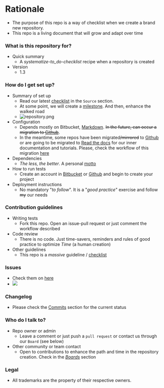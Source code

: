 # Rationale #

* The purpose of this repo is a way of checklist when we create a brand new repository.
* This repo is a living document that will grow and adapt over time

### What is this repository for? ###

+ Quick summary
    * A _systematize-to_do-checklist_ recipe when a repository is created
+ Version
    * 1.3


### How do I get set up? ###

+ Summary of set up
    - Read our latest [checklist](https://bitbucket.org/imhicihu/good-practices-on-repository-creation/src/master/Checklist.md) in the `Source` section. 
    - At some point, we will create a [milestone](https://bitbucket.org/site/master/issues/11528/make-milestones-and-versions-more). And then, enhance the walked road
    - ![repository.png](https://bitbucket.org/repo/ekyaeEE/images/1675859675-repository.png)
+ Configuration
    - Depends mostly on Bitbucket, [Markdown](https://en.wikipedia.org/wiki/Markdown). ~~In the future, can occur a migration to [Github](https://github.com/)~~. 
    - In the meantime, some repos have been migrated~~/mirrored~~ to [Github](https://github.com/imhicihu) or are going to be migrated to [Read the docs](https://readthedocs.org/) for our inner documentation and tutorials. Please, check the workflow of this migration [here](https://bitbucket.org/imhicihu/documentation-migration-to-read-the-docs-experimental)
+ Dependencies
    - _The less, the better_. A personal [motto](http://dictionary.cambridge.org/es/diccionario/ingles/motto)
+ How to run tests
    - Create an account in [Bitbucket](https://bitbucket.org/) or [Github](https://github.com/) and begin to create your project
+ Deployment instructions
    - No mandatory "_to follow_". It is a "_good practice_" exercise and follow ~~my~~ our needs

### Contribution guidelines ###

* Writing tests
     - Fork this repo. Open an issue-pull request or just comment the workflow described
* Code review
     - There is no code. Just time-savers, reminders and rules of good practice to optimize _Time_ (a human creation)
* Other guidelines
     - This repo is a _massive_ guideline / [checklist](https://bitbucket.org/imhicihu/good-practices-on-repository-creation/src/master/Checklist.md)

### Issues ###

* Check them on [here](https://bitbucket.org/imhicihu/good-practices-on-repository-creation/issues)
* [![](https://img.shields.io/bitbucket/issues-raw/atlassian/python-bitbucket.svg?style=flat-square)]()

### Changelog ###

* Please check the [Commits](https://bitbucket.org/imhicihu/good-practices-on-repository-creation/commits/) section for the current status

### Who do I talk to? ###

* Repo owner or admin
     - Leave a comment or just push a `pull request` or contact us through our `Board` (see below)
* Other community or team contact
     - Open to contributions to enhance the path and time in the repository creation. Check in the *[Boards](https://bitbucket.org/imhicihu/good-practices-on-repository-creation/addon/bitbucket-trello-addon/trello-board)* section

### Legal ###

* All trademarks are the property of their respective owners.